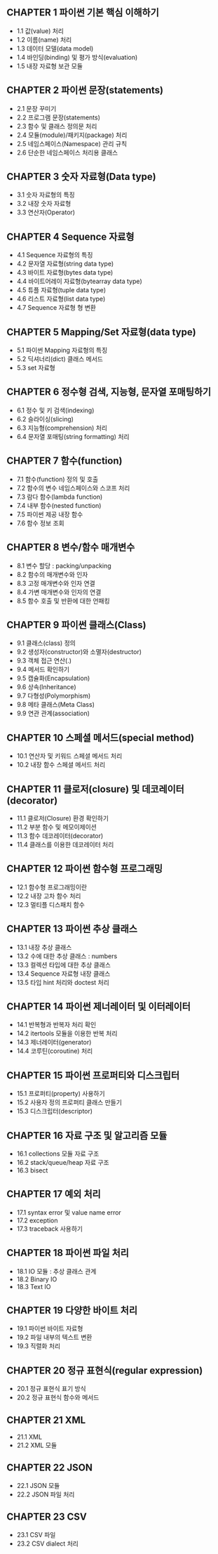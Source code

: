 ## CHAPTER 1 파이썬 기본 핵심 이해하기
* 1.1 값(value) 처리
* 1.2 이름(name) 처리
* 1.3 데이터 모델(data model)
* 1.4 바인딩(binding) 및 평가 방식(evaluation)
* 1.5 내장 자료형 보관 모듈

## CHAPTER 2 파이썬 문장(statements)
* 2.1 문장 꾸미기
* 2.2 프로그램 문장(statements)
* 2.3 함수 및 클래스 정의문 처리
* 2.4 모듈(module)/패키지(package) 처리
* 2.5 네임스페이스(Namespace) 관리 규칙
* 2.6 단순한 네임스페이스 처리용 클래스

## CHAPTER 3 숫자 자료형(Data type)
* 3.1 숫자 자료형의 특징
* 3.2 내장 숫자 자료형
* 3.3 연산자(Operator)

## CHAPTER 4 Sequence 자료형
* 4.1 Sequence 자료형의 특징
* 4.2 문자열 자료형(string data type)
* 4.3 바이트 자료형(bytes data type)
* 4.4 바이트어레이 자료형(bytearray data type)
* 4.5 튜플 자료형(tuple data type)
* 4.6 리스트 자료형(list data type)
* 4.7 Sequence 자료형 형 변환

## CHAPTER 5 Mapping/Set 자료형(data type)
* 5.1 파이썬 Mapping 자료형의 특징
* 5.2 딕셔너리(dict) 클래스 메서드
* 5.3 set 자료형

## CHAPTER 6 정수형 검색, 지능형, 문자열 포매팅하기
* 6.1 정수 및 키 검색(indexing)
* 6.2 슬라이싱(slicing)
* 6.3 지능형(comprehension) 처리
* 6.4 문자열 포매팅(string formatting) 처리

## CHAPTER 7 함수(function)
* 7.1 함수(function) 정의 및 호출
* 7.2 함수의 변수 네임스페이스와 스코프 처리
* 7.3 람다 함수(lambda function)
* 7.4 내부 함수(nested function)
* 7.5 파이썬 제공 내장 함수
* 7.6 함수 정보 조회

## CHAPTER 8 변수/함수 매개변수
* 8.1 변수 할당 : packing/unpacking
* 8.2 함수의 매개변수와 인자
* 8.3 고정 매개변수와 인자 연결
* 8.4 가변 매개변수와 인자의 연결
* 8.5 함수 호출 및 반환에 대한 언패킹

## CHAPTER 9 파이썬 클래스(Class)
* 9.1 클래스(class) 정의
* 9.2 생성자(constructor)와 소멸자(destructor)
* 9.3 객체 접근 연산(.)
* 9.4 메서드 확인하기
* 9.5 캡슐화(Encapsulation)
* 9.6 상속(Inheritance)
* 9.7 다형성(Polymorphism)
* 9.8 메타 클래스(Meta Class)
* 9.9 연관 관계(association)

## CHAPTER 10 스페셜 메서드(special method)
* 10.1 연산자 및 키워드 스페셜 메서드 처리
* 10.2 내장 함수 스페셜 메서드 처리

## CHAPTER 11 클로저(closure) 및 데코레이터(decorator)
* 11.1 클로저(Closure) 환경 확인하기
* 11.2 부분 함수 및 메모이제이션
* 11.3 함수 데코레이터(decorator)
* 11.4 클래스를 이용한 데코레이터 처리

## CHAPTER 12 파이썬 함수형 프로그래밍
* 12.1 함수형 프로그래밍이란
* 12.2 내장 고차 함수 처리
* 12.3 멀티플 디스패치 함수

## CHAPTER 13 파이썬 추상 클래스
* 13.1 내장 추상 클래스
* 13.2 수에 대한 추상 클래스 : numbers
* 13.3 컬렉션 타입에 대한 추상 클래스
* 13.4 Sequence 자료형 내장 클래스
* 13.5 타입 hint 처리와 doctest 처리

## CHAPTER 14 파이썬 제너레이터 및 이터레이터
* 14.1 반복형과 반복자 처리 확인
* 14.2 itertools 모듈을 이용한 반복 처리
* 14.3 제너레이터(generator)
* 14.4 코루틴(coroutine) 처리

## CHAPTER 15 파이썬 프로퍼티와 디스크립터
* 15.1 프로퍼티(property) 사용하기
* 15.2 사용자 정의 프로퍼티 클래스 만들기
* 15.3 디스크립터(descriptor)

## CHAPTER 16 자료 구조 및 알고리즘 모듈
* 16.1 collections 모듈 자료 구조
* 16.2 stack/queue/heap 자료 구조
* 16.3 bisect

## CHAPTER 17 예외 처리
* 17.1 syntax error 및 value name error
* 17.2 exception
* 17.3 traceback 사용하기

## CHAPTER 18 파이썬 파일 처리
* 18.1 IO 모듈 : 추상 클래스 관계
* 18.2 Binary IO
* 18.3 Text IO

## CHAPTER 19 다양한 바이트 처리
* 19.1 파이썬 바이트 자료형
* 19.2 파일 내부의 텍스트 변환
* 19.3 직렬화 처리

## CHAPTER 20 정규 표현식(regular expression)
* 20.1 정규 표현식 표기 방식
* 20.2 정규 표현식 함수와 메서드

## CHAPTER 21 XML
* 21.1 XML
* 21.2 XML 모듈

## CHAPTER 22 JSON
* 22.1 JSON 모듈
* 22.2 JSON 파일 처리

## CHAPTER 23 CSV
* 23.1 CSV 파일
* 23.2 CSV dialect 처리
